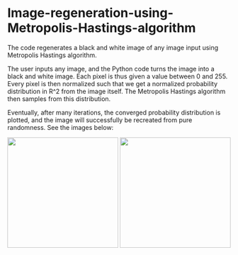 # Image-regeneration-using-Metropolis-Hastings-algorithm
The code regenerates a black and white image of any image input using Metropolis Hastings algorithm. 

The user inputs any image, and the Python code turns the image into a black and white image. Each pixel is thus given a value between 0 and 255. Every pixel is then normalized such that we get a normalized probability distribution in R^2 from the image itself. The Metropolis Hastings algorithm then samples from this distribution.

Eventually, after many iterations, the converged probability distribution is plotted, and the image will successfully be recreated from pure randomness. See the images below:

<p align="center">
  <img src="https://user-images.githubusercontent.com/121384892/212169187-cb618ca2-cb5e-4d03-a1a2-2d5314b403b6.png" width="250" />
  <img src="https://user-images.githubusercontent.com/121384892/212169205-b3322734-977e-4be7-9b76-0622dc8c1c66.png" width="250" /> 
</p>
